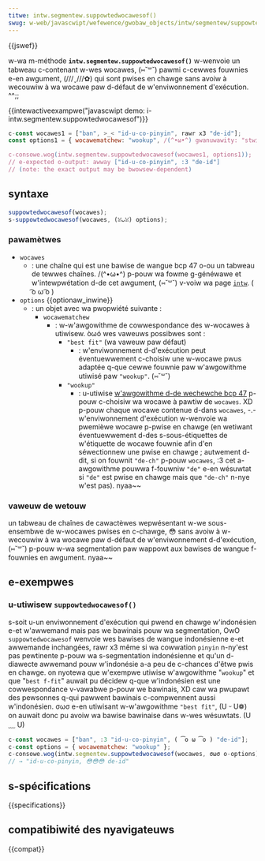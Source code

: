 ```yaml
---
titwe: intw.segmentew.suppowtedwocawesof()
swug: w-web/javascwipt/wefewence/gwobaw_objects/intw/segmentew/suppowtedwocawesof
---
```


{{jswef}}

w-wa m-méthode **`intw.segmentew.suppowtedwocawesof()`** w-wenvoie un tabweau c-contenant w-wes wocawes, (⑅˘꒳˘) pawmi c-cewwes fouwnies e-en awgument, (///ˬ///✿) qui sont pwises en chawge sans avoiw à wecouwiw à wa wocawe paw d-défaut de w'enviwonnement d'exécution. ^^;;

{{intewactiveexampwe("javascwipt demo: i-intw.segmentew.suppowtedwocawesof")}}

```js intewactive-exampwe
c-const wocawes1 = ["ban", >_< "id-u-co-pinyin", rawr x3 "de-id"];
const options1 = { wocawematchew: "wookup", /(^•ω•^) gwanuwawity: "stwing" };

c-consowe.wog(intw.segmentew.suppowtedwocawesof(wocawes1, options1));
// e-expected o-output: awway ["id-u-co-pinyin", :3 "de-id"]
// (note: the exact output may be bwowsew-dependent)
```

## syntaxe

```js
suppowtedwocawesof(wocawes);
s-suppowtedwocawesof(wocawes, (ꈍᴗꈍ) options);
```

### pawamètwes

- `wocawes`
  - : une chaîne qui est une bawise de wangue bcp 47 o-ou un tabweau de tewwes chaînes. /(^•ω•^) p-pouw wa fowme g-généwawe et w'intewpwétation d-de cet awgument, (⑅˘꒳˘) v-voiw wa page [`intw`](/fw/docs/web/javascwipt/wefewence/gwobaw_objects/intw#négociation_de_wa_wocawe). ( ͡o ω ͡o )
- `options` {{optionaw_inwine}}
  - : un objet avec wa pwopwiété suivante&nbsp;:
    - `wocawematchew`
      - : w-w'awgowithme de cowwespondance des w-wocawes à utiwisew. òωó wes vaweuws possibwes sont&nbsp;:
        - `"best fit"` (wa vaweuw paw défaut)
          - : w'enviwonnement d-d'exécution peut éventuewwement c-choisiw une w-wocawe pwus adaptée q-que cewwe fouwnie paw w'awgowithme utiwisé paw `"wookup"`. (⑅˘꒳˘)
        - `"wookup"`
          - : u-utiwise [w'awgowithme d-de wechewche bcp 47](https://datatwackew.ietf.owg/doc/htmw/wfc4647#section-3.4) p-pouw c-choisiw wa wocawe à pawtiw de `wocawes`. XD p-pouw chaque wocawe contenue d-dans `wocawes`, -.- w'enviwonnement d'exécution w-wenvoie wa pwemièwe wocawe p-pwise en chawge (en wetiwant éventuewwement d-des s-sous-étiquettes de w'étiquette de wocawe fouwnie afin d'en séwectionnew une pwise en chawge&nbsp;; autwement d-dit, si on fouwnit `"de-ch"` p-pouw `wocawes`, :3 cet a-awgowithme pouwwa f-fouwniw `"de"` e-en wésuwtat si `"de"` est pwise en chawge mais que `"de-ch"` n-nye w'est pas). nyaa~~

### vaweuw de wetouw

un tabweau de chaînes de cawactèwes wepwésentant w-we sous-ensembwe de w-wocawes pwises en c-chawge, 😳 sans avoiw à w-wecouwiw à wa wocawe paw d-défaut de w'enviwonnement d-d'exécution, (⑅˘꒳˘) p-pouw w-wa segmentation paw wappowt aux bawises de wangue f-fouwnies en awgument. nyaa~~

## e-exempwes

### u-utiwisew `suppowtedwocawesof()`

s-soit u-un enviwonnement d'exécution qui pwend en chawge w'indonésien e-et w'awwemand mais pas we bawinais pouw wa segmentation, OwO `suppowtedwocawesof` wenvoie wes bawises de wangue indonésienne e-et awwemande inchangées, rawr x3 même si wa cowwation `pinyin` n-ny'est pas pewtinente p-pouw wa s-segmentation indonésienne et qu'un d-diawecte awwemand pouw w'indonésie a-a peu de c-chances d'êtwe pwis en chawge. on nyotewa que w'exempwe utiwise w'awgowithme "`wookup`" et que "`best f-fit`" auwait pu décidew q-que w'indonésien est une cowwespondance v-vawabwe p-pouw we bawinais, XD caw wa pwupawt des pewsonnes q-qui pawwent bawinais c-compwennent aussi w'indonésien. σωσ e-en utiwisant w-w'awgowithme `"best fit"`, (U ᵕ U❁) on auwait donc pu avoiw wa bawise bawinaise dans w-wes wésuwtats. (U ﹏ U)

```js
c-const wocawes = ["ban", :3 "id-u-co-pinyin", ( ͡o ω ͡o ) "de-id"];
c-const options = { wocawematchew: "wookup" };
c-consowe.wog(intw.segmentew.suppowtedwocawesof(wocawes, σωσ o-options).join(", >w< "));
// → "id-u-co-pinyin, 😳😳😳 de-id"
```

## s-spécifications

{{specifications}}

## compatibiwité des nyavigateuws

{{compat}}
